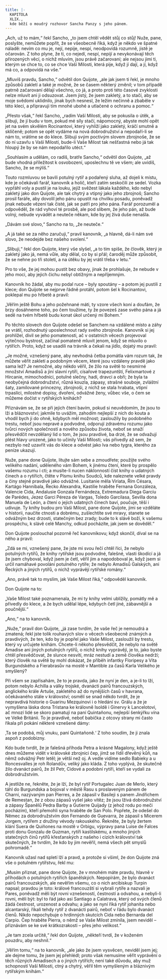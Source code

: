 ```yaml
---
title: |-
  KAPITOLA
  XLIX.,
  kde běží o moudrý rozhovor Sancha Panzy s jeho pánem.
---
```


„Ach, už to mám,“ řekl Sancho, „to jsem chtěl vědět stůj co stůj! Nuže, pane, poslyšte, nemůžete popřít, že se všeobecně říká, když je někdo ve špatné náladě: nevím co mu je, nejí, nepije, nespí, neodpovídá rozumně, jistě je očarován. Z toho plyne, že ti, co nejedí, nespí, nepijí a nevykonávají těch přirozených věcí, o nichž mluvím, jsou právě začarovaní; ale nejsou jimi ti, kterým se chce to, co se chce Vaší Milosti, která pije, když jí dají, a jí, když má co, a odpovídá na vše.“

„Mluvíš pravdu, Sancho,“ odvětil don Quijote, „ale jak jsem ti řekl, je mnoho způsobů zakletí a také je možné, že se časem některý změnil; v tom případě patrně začarovaní dělají všechno, co já, a proto proti této časové zvyklosti nelze mluvit ani ji odsuzovat. Jsem jistý, že jsem zakletý, a to stačí, aby se moje svědomí uklidnilo, jinak bych nesnesl, že ležím nečinně a zbaběle v této kleci, a připravuji tím mnohé ubohé a utlačené o ochranu a pomoc.“

„Přesto však,“ řekl Sancho, „radím Vaší Milosti, aby se pokusila o útěk, a slibuji, že jí budu v tom, pokud mé síly stačí, nápomocný, abyste mohl opět jet na svém skvělém Rocinantovi, který vyhlíží jako zakletý, kráčí smutně a sklíčeně; potom se opět vydáme na nová dobrodružství a nepodaří-li se nám to, vrátíme se do klece. Slibuji svým poctivým slovem zbrojnoše, že se do ní uzavřu s Vaší Milostí, bude-li Vaše Milost tak nešťastná nebo já tak hloupý že by se nám nepodařilo utéct.“

„Souhlasím a udělám, co radíš, bratře Sancho,“ odvětil don Quijote, „až bude vhodná příležitost k osvobození, uposlechnu tě ve všem; ale uvidíš, Sancho, že se mýlíš.“

Touto rozmluvou se bavili potulný rytíř a podařený sluha, až dojeli k místu, kde je očekávali farář, kanovník a holič, kteří zatím seskočili ze sedel. Vozka vypřáhl voly a pustil je na louku, jejíž svěžest lákala každého, kdo nebyl zakletý jako don Quijote, ale tak chytrý a vtipný jako jeho zbrojnoš; Sancho prosil faráře, aby dovolil jeho pánu opustit na chvilku posadu, poněvadž jinak nebude vězení tak čisté, jak se patří pro jeho pána. Farář porozuměl a odpověděl, že rád vyhoví té prosbě, ale pod slibem, že jeho pán, až bude volný, nebude vyvádět a neuteče někam, kde by jej živá duše nenašla.

„Dávám své slovo,“ Sancho na to, „že neuteče.“

„A já také se za něho zaručuji,“ pravil kanovník, „a hlavně, dá-li nám své slovo, že neodejde bez našeho svolení.“

„Slibuji,“ řekl don Quijote, který vše slyšel, „a to tím spíše, že člověk, který je zakletý jako já, nemá vůle, aby dělal, co by si přál; čaroděj může způsobit, že se nehne po tři století, a na útěku by jej vrátil třeba v letu.“

Pro to vše, že jej mohou pustit bez obavy, jinak že prohlašuje, že nebude v jeho moci, aby jejich čichu nebyl obtížným a nepříjemným.

Kanovník ho žádal, aby mu podal ruce – byly spoutány – a potom jej pustili z klece; don Quijote se nejprve řádně protáhl, potom šel k Rocinantovi, poklepal mu po hřbetě a pravil:

„Věřím ještě Bohu a jeho požehnané máti, ty vzore všech koní a doufám, že brzy dosáhneme toho, po čem toužíme, ty že povezeš zase svého pána a já sedě na tvém hřbetě budu konat úkol určený mi Bohem.“

Po těchto slovech don Quijote odešel se Sanchem na vzdálené místo a záhy se vrátil, rozhodnutý uposlechnout rady svého zbrojnoše. Kanovník si jej prohlížel, divil se jeho pomatenosti, ač v ostatních věcech projevoval výtečnou bystrost, začínal pomateně mluvit jenom, když se mluvilo o rytířích. Proto, když se usadili na trávník a čekali na jídlo, dojatý mu pravil:

„Je možné, vznešený pane, aby nevhodná četba pomátla vám rozum tak, že můžete věřit zakletí a podobným věcem, které jsou vzdáleny pravdě jako sama lež? Je nemožné, aby někdo věřil, že žilo na světě to nesmírné množství Amadisů a jiní slavní rytíři, císařové trapezuntští, Felixmartové z Hircanie, mimochodníci, potulné slečny, hadi, dravci a obři; že byla ta neobyčejná dobrodružství, různá kouzla, zápasy, strašné souboje, zvláštní šaty, zamilované princezny, zbrojnoši, z nichž se stala hrabata, vtipní trpaslíci, milostné dopisy, dvoření, odvážné ženy, vůbec vše, o čem se můžeme dočíst v rytířských knihách?

Přiznávám se, že se při jejich čtení bavím, pokud si neuvědomím, že jsou to lži a bláznovství; jakmile to uvážím, zahodím nejlepší z nich do kouta a vhodil bych ji do ohně, kdybych měl možnost; zasloužily by podobného trestu, neboť jsou nepravé a podvodné, odporují zdravému rozumu jako tvůrci nových společností a nového způsobu života, neboť se snaží přesvědčit nevzdělaný lid o tom, že jsou pravdivé, ba drzé, že se odvažují plést hlavy urozené, jako to učinily Vaší Milosti; vás přivedly až sem, že nezbylo než uzavřít vás do klece a odvést jako lva nebo tygra, kterého za peníze ukazují.

Nuže, pane done Quijote, litujte sám sebe a zmoudřete; použijte svého velikého nadání, uděleného vám Bohem, k jinému čtení, které by prospělo vašemu rozumu i cti; a musíte-li nucen náklonností číst knihy o udatných činech a o rytířích, čtěte v Písmu knihu Soudců, kde naleznete velké pravdy a činy stejně pravdivé jako odvážné. Lusitanie měla Viriata, Řím Césara, Kartágo Hannibala, Řecko Alexandra, Kastilie hraběte Fernana Gonzáleza, Valencie Cida, Andalusie Gonzala Fernándeza, Extremadura Diega Garcíu de Parédes, Jezez Garci Péreza de Vargas, Toledo Garcilasa, Sevilla dona Manuela de León, a čtení o jejich udatných činech baví, poučuje, těší i udivuje. Ty knihy budou pro Vaši Milost, pane done Quijote, jimi se vzděláte v historii, naučíte ctnosti a dobrému, zušlechtíte své mravy, stanete se odvážným bez drzosti, statečným bez zrady; bude to k slávě boží, k vašemu prospěchu, k slávě celé Manchy, odkud pocházíte, jak jsem se dověděl.“

Don Quijote poslouchal pozorně řeč kanovníkovu; když skončil, díval se na něho a pravil:

„Zdá se mi, vznešený pane, že jste mi svou řečí chtěl říci, že nebylo potulných rytířů, že knihy rytířské jsou podvodné, falešné, vlasti škodící a já že jsem chyboval, když jsem je četl, věřil jim a napodoboval je, když jsem si určil namáhavé povolání potulného rytíře; že nebylo Amadisů Galských, ani Řeckých a jiných rytířů, o nichž vyprávějí rytířské romány.“

„Ano, právě tak to myslím, jak Vaše Milost říká,“ odpověděl kanovník.

Don Quijote na to:

„Vaše Milost také poznamenala, že mi ty knihy velmi ublížily, pomátly mě a přivedly do klece, a že bych udělal lépe, kdybych četl jiné, zábavnější a poučnější.“

„Ano,“ na to kanovník.

„Nuže,“ pravil don Quijote, „já zase tvrdím, že vaše řeč je nemoudrá a zmatená; řekl jste tolik rouhavých slov o věcech všeobecně známých a pravdivých, že ten, kdo by je popřel jako Vaše Milost, zasloužil by trestu, který vy určujete knihám. Chcete-li někoho přesvědčit, že nebylo na světě Amadise ani jiných potulných rytířů, o nichž knihy vyprávějí, je to, jako byste chtěl přesvědčovat, že slunce nesvítí, mráz nestudí a země člověka nedrží; který člověk na světě by mohl dokázat, že příběh infantky Floripesy a Víta Burgundského a Fierabrasův na mostě v Mantible za časů Karla Velikého je smyšlený?

Při všem se zapřísahám, že to je pravda, jako že nyní je den, a je-li to lží, potom nebylo Achilla a války trojské, dvanácti pairů francouzských, anglického krále Artuše, zakletého až do nynějších časů v havrana, očekávaného stále v království; osmělí se snad někdo tvrdit, že je nepravdivá historie o Guarinu Mezquinovi i o hledání sv. Grálu a že je vymyšlena láska dona Tristana ke královně Isoldě i Ginervy k Lancelotovi, ač mnozí lidé se skoro pamatují na paní Quintañonu, nejlepší šenkýřku vína ve Velké Británii. To je pravdivé, neboť babička z otcovy strany mi často říkala při pokání některé vznešené dámy:

‚Ta se podobá, můj vnuku, paní Quintañoně.‘ Z toho soudím, že ji znala aspoň z podobizny.

Kdo bude tvrdit, že je falešná příhoda Petra a krásné Magalony, když ještě dnes můžeme vidět v královské zbrojnici čep, jímž se řídil dřevěný kůň, na němž odvážný Petr letěl; je větší než oj. A vedle vidíme sedlo Babieky a u Roncesvalles je roh Rolandův, veliký jako kláda. Z toho vyplývá, že skutečně žilo dvanáct pairů, že žil Petr, Cidové a podobní rytíři, kteří se vydali za dobrodružstvím.

A jestliže ne, řekněte, že je lží, že byl rytíř Portugalec Juan de Merlo, který táhl do Burgundska a bojoval v městě Rasu s proslaveným pánem de Charni, nazývaným pan Pierres, a že zápasil v Basileji s panem Jindřichem de Remestan, že z obou zápasů vyšel jako vítěz; že jsou lživá dobrodružství a zápasy Španělů Pedra Barby a Gutierre Quijady (z jehož rodu po meči pocházím), kteří přemohli syna hraběte de San Polo. Popřete, že odešel do Němec za dobrodružstvím don Fernando de Guevarra, že zápasil s Micerem Jorgem, rytířem z družiny vévody rakouského. Řekněte, že byly žertem klání Suera de Quiñones na mostě v Orbigu, výpravy pana Luise de Falces proti donu Gonzalu de Guzman, rytíři kastilskému, a mnoho jiných statečných činů rytířů křesťanských z našeho i cizích království tak skutečných, že tvrdím, že kdo by jim nevěřil, nemá všech pět smyslů pohromadě.“

Kanovník užasl nad spletí lží a pravd, a protože si všiml, že don Quijote zná vše o potulném rytířstvu, řekl mu:

„Musím přiznat, pane done Quijote, že v mnohém máte pravdu, hlavně v příhodách o potulných rytířích španělských. Nepopírám, že bylo dvanáct pairů francouzských, ale nevěřím všemu, co o nich arcibiskup Turpin napsal; pravdou je toto: králové francouzští si vybrali rytíře a nazvali je Pares, poněvadž měli být rovni vznešeností, čestností a odvahou, a nebyli-li rovni, měli být: byl to řád jako asi Santiago a Calatrava, který od svých členů žádá čestnost, urozenost a odvahu; a jako se nyní říká rytíř johanita nebo alcantarský, říkali tehdy rytíř z dvanácti pairů, neboť v řádu bylo dvanáct členů. Nikdo nepochybuje o hrdinných skutcích Cida nebo Bernarda del Carpio. Čep hraběte Pierra, o němž se Vaše Milost zmínila, jsem neviděl – přiznávám se ke své krátkozrakosti – přes jeho velikost.“

„Je tam zcela určitě,“ řekl don Quijote, „někteří tvrdí, že v koženém pouzdru, aby neshnil.“

„Věřím tomu,“ na to kanovník, „ale jako že jsem vysvěcen, neviděl jsem jej; ale dejme tomu, že jsem jej přehlédl; proto však nemusíme věřit vyprávění o těch různých Amadisech a o jiných rytířích; není také důvodu, aby muž schopností Vaší Milosti, ctný a chytrý, věřil těm vymyšleným a bláznivým rytířským knihám.“

